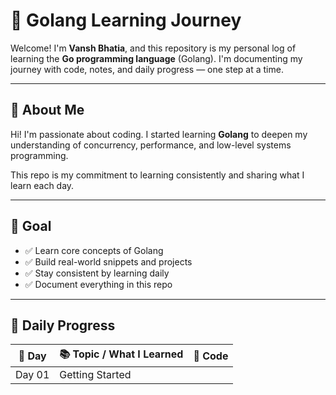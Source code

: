 # 🐹 Golang Learning Journey

Welcome! I'm **Vansh Bhatia**, and this repository is my personal log of learning the **Go programming language** (Golang). I'm documenting my journey with code, notes, and daily progress — one step at a time.

---

## 👤 About Me

Hi! I'm passionate about coding. I started learning **Golang** to deepen my understanding of concurrency, performance, and low-level systems programming.

This repo is my commitment to learning consistently and sharing what I learn each day.

---

## 🎯 Goal

- ✅ Learn core concepts of Golang
- ✅ Build real-world snippets and projects
- ✅ Stay consistent by learning daily
- ✅ Document everything in this repo

---

## 📅 Daily Progress

| 📅 Day   | 📚 Topic / What I Learned                     | 📁 Code |
|--------|-----------------------------------------------|--------|
| Day 01 |Getting Started | [<Link Text>](<Folder Path>) |
